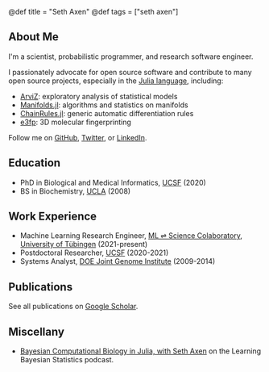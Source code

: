 @def title = "Seth Axen"
@def tags = ["seth axen"]

## About Me

I'm a scientist, probabilistic programmer, and research software engineer.

I passionately advocate for open source software and contribute to many open source projects, especially in the [Julia language](https://julialang.org/), including:
- [ArviZ](https://www.arviz.org): exploratory analysis of statistical models
- [Manifolds.jl](https://github.com/JuliaManifolds/Manifolds.jl): algorithms and statistics on manifolds
- [ChainRules.jl](https://github.com/JuliaDiff/ChainRules.jl): generic automatic differentiation rules
- [e3fp](https://github.com/keiserlab/e3fp): 3D molecular fingerprinting

Follow me on [GitHub](https://github.com/sethaxen/), [Twitter](https://twitter.com/sethaxen/), or [LinkedIn](https://www.linkedin.com/in/sethaxen/).

## Education

- PhD in Biological and Medical Informatics, [UCSF](https://www.ucsf.edu/) (2020)
- BS in Biochemistry, [UCLA](https://www.ucla.edu/) (2008) 

## Work Experience

- Machine Learning Research Engineer, [ML ⇌ Science Colaboratory](https://mlcolab.org/), [University of Tübingen](https://uni-tuebingen.de/) (2021-present)
- Postdoctoral Researcher, [UCSF](https://www.ucsf.edu/) (2020-2021)
- Systems Analyst, [DOE Joint Genome Institute](https://jgi.doe.gov/) (2009-2014)

## Publications

See all publications on [Google Scholar](https://scholar.google.com/citations?hl=en&user=ql1INXcAAAAJ&view_op=list_works&sortby=pubdate).

## Miscellany

- [Bayesian Computational Biology in Julia, with Seth Axen](https://www.learnbayesstats.com/episode/24-bayesian-computational-biology-in-julia-with-seth-axen) on the Learning Bayesian Statistics podcast.
